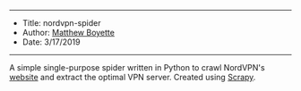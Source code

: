 *******************************************************************

* Title:  nordvpn-spider
* Author: [Matthew Boyette](mailto:Dyndrilliac@gmail.com)
* Date:   3/17/2019

*******************************************************************

A simple single-purpose spider written in Python to crawl NordVPN's [website](https://nordvpn.com/servers/tools/) and extract the optimal VPN server. Created using [Scrapy](https://scrapy.org/).
